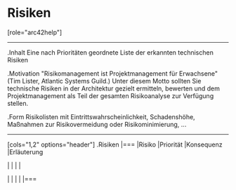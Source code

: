 # Risiken


[role="arc42help"]
****
.Inhalt
Eine nach Prioritäten geordnete Liste der erkannten technischen Risiken

.Motivation
"Risikomanagement ist Projektmanagement für Erwachsene" (Tim Lister, Atlantic Systems Guild.) Unter diesem Motto sollten Sie technische Risiken in der Architektur gezielt ermitteln, bewerten und dem Projektmanagement als Teil der gesamten Risikoanalyse zur Verfügung stellen.

.Form
Risikolisten mit Eintrittswahrscheinlichkeit, Schadenshöhe, Maßnahmen zur Risikovermeidung oder Risikominimierung, ...
****


[cols="1,2" options="header"]
.Risiken
|===
|Risiko
|Priorität
|Konsequenz
|Erläuterung

|
|
|
|

|
|
|
|
|===